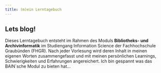 ```yaml
---
title: (m)ein Lerntagebuch 
---
```


## Lets blog!

Dieses Lerntagebuch entsteht im Rahmen des Moduls **Bibliotheks- und Archivinformatik** im Studiengang Information Science der Fachhochschule Graubünden (FHGR). 
Nach jeder Vorlesung wird deren Inhalt in meinen eigenen Worten zusammengefasst und mit meinen persönlichen Learnings, Schwierigkeiten und Erfahrungen angereichert. 
Ich bin gespannt was das BAIN`sche Modul zu bieten hat...
